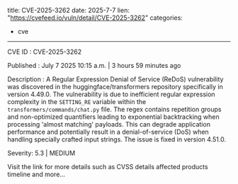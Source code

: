  
title: CVE-2025-3262
date: 2025-7-7
lien: "https://cvefeed.io/vuln/detail/CVE-2025-3262"
categories:
  - cve
---

CVE ID : CVE-2025-3262

Published :  July 7
2025
10:15 a.m. | 3 hours
59 minutes ago

Description : A Regular Expression Denial of Service (ReDoS) vulnerability was discovered in the huggingface/transformers repository
specifically in version 4.49.0. The vulnerability is due to inefficient regular expression complexity in the `SETTING_RE` variable within the `transformers/commands/chat.py` file. The regex contains repetition groups and non-optimized quantifiers
leading to exponential backtracking when processing 'almost matching' payloads. This can degrade application performance and potentially result in a denial-of-service (DoS) when handling specially crafted input strings. The issue is fixed in version 4.51.0.

Severity: 5.3 | MEDIUM

Visit the link for more details
such as CVSS details
affected products
timeline
and more...
